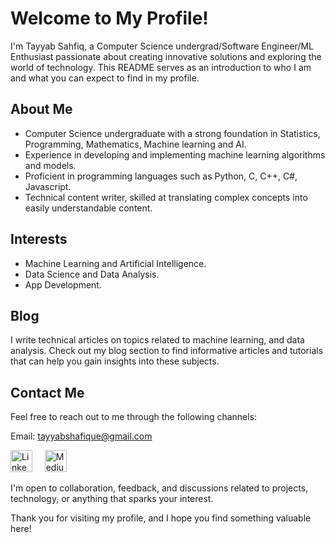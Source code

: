 # Welcome to My Profile!

I'm Tayyab Sahfiq, a Computer Science undergrad/Software Engineer/ML Enthusiast passionate about creating innovative solutions and exploring the world of technology. This README serves as an introduction to who I am and what you can expect to find in my profile.

## About Me

- Computer Science undergraduate with a strong foundation in Statistics, Programming, Mathematics, Machine learning and AI.
- Experience in developing and implementing machine learning algorithms and models.
- Proficient in programming languages such as Python, C, C++, C#, Javascript.
- Technical content writer, skilled at translating complex concepts into easily understandable content.

## Interests

- Machine Learning and Artificial Intelligence.
- Data Science and Data Analysis.
- App Development.

## Blog

I write technical articles on topics related to machine learning, and data analysis. Check out my blog section to find informative articles and tutorials that can help you gain insights into these subjects.

## Contact Me

Feel free to reach out to me through the following channels:

  Email: tayyabshafique@gmail.com<br> 

<a href="https://www.linkedin.com/in/tayyab-shafiq-11b587171/"><img src="https://raw.githubusercontent.com/rahuldkjain/github-profile-readme-generator/master/src/images/icons/Social/linked-in-alt.svg" alt="LinkedIn" width="35" height="35"></a> &nbsp; &nbsp; 
<a href="https://medium.com/@tayyabshafique_73575"><img src="https://raw.githubusercontent.com/rahuldkjain/github-profile-readme-generator/master/src/images/icons/Social/medium.svg" alt="Medium" width="35" height="35"></a>

I'm open to collaboration, feedback, and discussions related to projects, technology, or anything that sparks your interest.

Thank you for visiting my profile, and I hope you find something valuable here!
